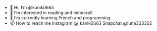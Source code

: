 - 👋 Hi, I’m @kanik0663
- 👀 I’m interested in reading and minecraft
- 🌱 I’m currently learning French and programming
- 📫 How to reach me 
Instagram @_kanik0663 Snapchat @luna333322

<!---
kanik0663/kanik0663 is a ✨ special ✨ repository because its `README.md` (this file) appears on your GitHub profile.
You can click the Preview link to take a look at your changes.
--->
